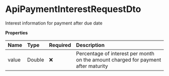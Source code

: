 # ApiPaymentInterestRequestDto

Interest information for payment after due date

**Properties**

| Name  | Type   | Required | Description                                                                       |
| :---- | :----- | :------- | :-------------------------------------------------------------------------------- |
| value | Double | ❌       | Percentage of interest per month on the amount charged for payment after maturity |

<!-- This file was generated by liblab | https://liblab.com/ -->
